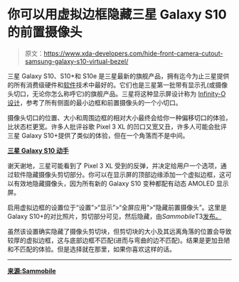 # 你可以用虚拟边框隐藏三星 Galaxy S10 的前置摄像头

> 原文：<https://www.xda-developers.com/hide-front-camera-cutout-samsung-galaxy-s10-virtual-bezel/>

三星 Galaxy S10、S10+和 S10e 是三星最新的旗舰产品，拥有迄今为止三星提供的所有消费级硬件和[软件](https://www.xda-developers.com/samsung-galaxy-s10-new-software-features/)技术中最好的。它们也是三星第一批带有显示孔(或摄像头切口，无论你怎么称呼它)的旗舰产品。三星将这种显示屏设计称为 [Infinity-O 设计](https://www.xda-developers.com/samsung-notch-infinity-display/)，参考了所有侧面的最小边框和前置摄像头的一个小切口。

摄像头切口的位置、大小和周围边框的相对大小最终会给你一种偏移切口的体验，比状态栏更宽。许多人批评谷歌 Pixel 3 XL 的凹口又宽又丑，许多人可能会批评三星 Galaxy S10+提供了类似的体验，但在一个角落而不是中间。

[**三星 Galaxy S10 动手**](https://www.xda-developers.com/samsung-galaxy-s10-hands-on/)

谢天谢地，三星可能看到了 Pixel 3 XL 受到的反弹，并决定给用户一个选项，通过软件隐藏摄像头剪切部分。你可以在显示屏的顶部边缘添加一个虚拟边框，这可以有效地隐藏摄像头，因为所有新的 Galaxy S10 变种都配有动态 AMOLED 显示屏。

启用虚拟边框的设置位于“设置”>“显示”>“全屏应用”>“隐藏前置摄像头”。这里是 Galaxy S10+的对比照片，剪切部分可见，然后隐藏，由*Sammobile*T3[发布。](https://www.sammobile.com/2019/02/22/galaxy-s10-hide-notch-front-camera-cutout)

虽然该设置确实隐藏了摄像头剪切块，但剪切块的大小及其远离角落的位置会导致较厚的虚拟边框，这与底部边框不匹配(进而与弯曲的边不匹配)。结果是更加丑陋和不匹配的体验。但是选择就在那里，如果你喜欢这样的话。

* * *

[**来源:Sammobile**](https://www.sammobile.com/2019/02/22/galaxy-s10-hide-notch-front-camera-cutout)